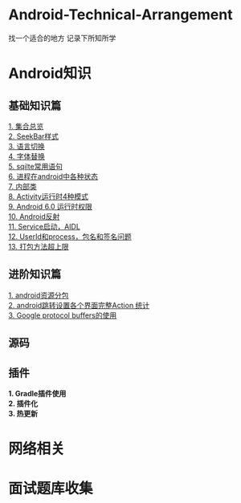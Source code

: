 # Android-Technical-Arrangement
找一个适合的地方 记录下所知所学

# Android知识
## 基础知识篇
[1. 集合总览](https://github.com/ikould/Android-Technical-Arrangement/blob/master/Android/base/%E9%9B%86%E5%90%88%E6%80%BB%E8%A7%88.md)  
 [2.  SeekBar样式 ](https://github.com/ikould/Android-Technical-Arrangement/blob/master/Android/base/SeekBar%E6%A0%B7%E5%BC%8F.md)   
[3. 语言切换 ](https://github.com/ikould/Android-Technical-Arrangement/blob/master/Android/base/%E8%AF%AD%E8%A8%80%E5%88%87%E6%8D%A2.md)   
[4.  字体替换 ](https://github.com/ikould/Android-Technical-Arrangement/blob/master/Android/base/%E5%AD%97%E4%BD%93%E6%9B%BF%E6%8D%A2.md)   
[5.  sqilte常用语句 ](https://github.com/ikould/Android-Technical-Arrangement/blob/master/Android/base/Sqlite%E5%B8%B8%E7%94%A8%E8%AF%AD%E5%8F%A5.md)   
[6.  进程在android中各种状态 ](https://github.com/ikould/Android-Technical-Arrangement/blob/master/Android/base/%E8%BF%9B%E7%A8%8B%E5%9C%A8android%E4%B8%AD%E5%90%84%E7%A7%8D%E7%8A%B6%E6%80%81.md)   
[7.  内部类 ](https://github.com/ikould/Android-Technical-Arrangement/blob/master/Android/base/%E5%86%85%E9%83%A8%E7%B1%BB.md)   
[8.  Activity运行时4种模式 ](https://github.com/ikould/Android-Technical-Arrangement/blob/master/Android/base/Activity%E8%BF%90%E8%A1%8C%E6%97%B64%E7%A7%8D%E6%A8%A1%E5%BC%8F.md)   
[9.  Android 6.0 运行时权限 ](https://github.com/ikould/Android-Technical-Arrangement/blob/master/Android/base/Android%206.0%20%E8%BF%90%E8%A1%8C%E6%97%B6%E6%9D%83%E9%99%90.md)   
[10.  Android反射 ](https://github.com/ikould/Android-Technical-Arrangement/blob/master/Android/base/Android%E5%8F%8D%E5%B0%84.md)   
[11.  Service启动，AIDL ](https://github.com/ikould/Android-Technical-Arrangement/blob/master/Android/base/Service%E5%90%AF%E5%8A%A8%EF%BC%8CAIDL.md)   
[12.  UserId和process，包名和签名问题 ](https://github.com/ikould/Android-Technical-Arrangement/blob/master/Android/base/UserId%E5%92%8Cprocess%EF%BC%8C%E5%8C%85%E5%90%8D%E5%92%8C%E7%AD%BE%E5%90%8D%E9%97%AE%E9%A2%98.md)   
[13.  打包方法超上限 ](https://github.com/ikould/Android-Technical-Arrangement/blob/master/Android/base/%E6%89%93%E5%8C%85%E6%96%B9%E6%B3%95%E8%B6%85%E4%B8%8A%E9%99%90.md)   

## 进阶知识篇
[1.  android资源分包 ](https://github.com/ikould/Android-Technical-Arrangement/blob/master/Android/advance/android%E8%B5%84%E6%BA%90%E5%88%86%E5%8C%85.md)   
[2.  android跳转设置各个界面完整Action 统计 ](https://github.com/ikould/Android-Technical-Arrangement/blob/master/Android/advance/android%E8%B7%B3%E8%BD%AC%E8%AE%BE%E7%BD%AE%E5%90%84%E4%B8%AA%E7%95%8C%E9%9D%A2%E5%AE%8C%E6%95%B4Action%20%E7%BB%9F%E8%AE%A1.md)   
[3.  Google protocol buffers的使用 ](https://github.com/ikould/Android-Technical-Arrangement/blob/master/Android/advance/Google%20protocol%20buffers%E4%BD%BF%E7%94%A8.md)   

## 源码

## 插件

**1. Gradle插件使用**  
**2. 插件化**  
**3. 热更新**  

# 网络相关

# 面试题库收集
